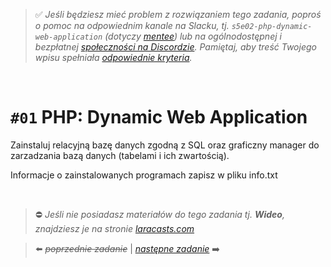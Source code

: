 > :white_check_mark: *Jeśli będziesz mieć problem z rozwiązaniem tego zadania, poproś o pomoc na odpowiednim kanale na Slacku, tj. `s5e02-php-dynamic-web-application` (dotyczy [mentee](https://devmentor.pl/mentoring/)) lub na ogólnodostępnej i bezpłatnej [społeczności na Discordzie](https://devmentor.pl/discord). Pamiętaj, aby treść Twojego wpisu spełniała [odpowiednie kryteria](https://devmentor.pl/jak-prosic-o-pomoc/).*

&nbsp;

# `#01` PHP: Dynamic Web Application


Zainstaluj relacyjną bazę danych zgodną z SQL oraz graficzny manager do zarzadzania bazą danych (tabelami i ich zwartością).

Informacje o zainstalowanych programach zapisz w pliku info.txt


&nbsp;
> :no_entry: *Jeśli nie posiadasz materiałów do tego zadania tj. **Wideo**, znajdziesz je na stronie [laracasts.com](https://laracasts.com/referral/bogolubow)*

> :arrow_left: ~~*poprzednie zadanie*~~ | [*następne zadanie*](./../02) :arrow_right:
